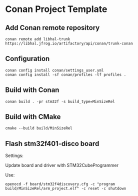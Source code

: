 # Conan Project Template

## Add Conan remote repository

    conan remote add libhal-trunk https://libhal.jfrog.io/artifactory/api/conan/trunk-conan

## Configuration

    conan config install conan/settings_user.yml
    conan config install -sf conan/profiles -tf profiles .

## Build with Conan

    conan build . -pr stm32f -s build_type=MinSizeRel

## Build with CMake

    cmake --build build/MinSizeRel

## Flash stm32f401-disco board

Settings:

Update board and driver with STM32CubeProgrammer

Use:

    openocd -f board/stm32f4discovery.cfg -c "program build/MinSizeRel/arm_project.elf" -c reset -c shutdown
